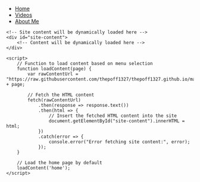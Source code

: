 <html lang="en">
<head>
    <meta charset="UTF-8">
    <meta name="viewport" content="width=device-width, initial-scale=1.0">
    <title>Site Content</title>
</head>
<body>
    <!-- Menu -->
    <div id="menu">
        <ul>
            <li><a href="#" onclick="loadContent('home')">Home</a></li>
            <li><a href="#" onclick="loadContent('videos')">Videos</a></li>
            <li><a href="#" onclick="loadContent('about_me')">About Me</a></li>
            <!-- Add more menu items as needed -->
        </ul>
    </div>

    <!-- Site content will be dynamically loaded here -->
    <div id="site-content">
        <!-- Content will be dynamically loaded here -->
    </div>

    <script>
        // Function to load content based on menu selection
        function loadContent(page) {
            var rawContentUrl = "https://raw.githubusercontent.com/thepoff1327/thepoff1327.github.io/main/" + page;

            // Fetch the HTML content
            fetch(rawContentUrl)
                .then(response => response.text())
                .then(html => {
                    // Insert the fetched HTML content into the site
                    document.getElementById("site-content").innerHTML = html;
                })
                .catch(error => {
                    console.error("Error fetching site content:", error);
                });
        }

        // Load the home page by default
        loadContent('home');
    </script>
</body>
</html>

